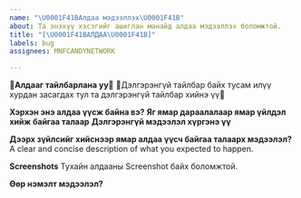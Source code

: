 ```yaml
---
name: "\U0001F41BАлдаа мэдээллэх\U0001F41B"
about: Та энэхүү хэсэгийг ашиглан манайд алдаа мэдээллэх боломжтой.
title: "[\U0001F41BАЛДАА\U0001F41B]"
labels: bug
assignees: MNFCANDYNETWORK

---
```


**🐛Алдааг тайлбарлана уу🐛**
💛Дэлгэрэнгүй тайлбар байх тусам илүү хурдан засагдах тул та дэлгэрэнгүй тайлбар хийнэ үү💛

**Хэрхэн энэ алдаа  үүсж байна вэ?** 
**Яг ямар дараалалаар ямар үйлдэл хийж байгаа талаар**
**Дэлгэрэнгүй мэдээлэл хүргэнэ үү**

**Дээрх зүйлсийг хийснээр ямар алдаа үүсч байгаа талаарх мэдээлэл?**
A clear and concise description of what you expected to happen.

**Screenshots**
Тухайн алдааны Screenshot байх боломжтой.

**Өөр нэмэлт мэдээлэл?**
